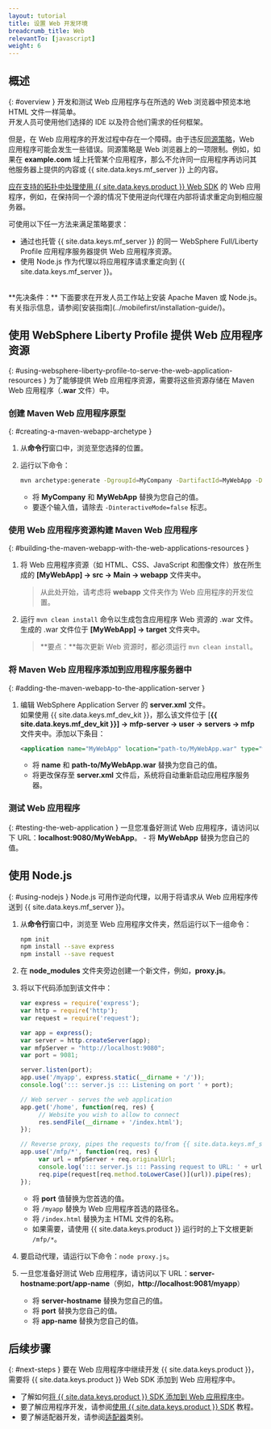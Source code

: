 ```yaml
---
layout: tutorial
title: 设置 Web 开发环境
breadcrumb_title: Web
relevantTo: [javascript]
weight: 6
---
```

<!-- NLS_CHARSET=UTF-8 -->
## 概述
{: #overview }
开发和测试 Web 应用程序与在所选的 Web 浏览器中预览本地 HTML 文件一样简单。  
开发人员可使用他们选择的 IDE 以及符合他们需求的任何框架。

但是，在 Web 应用程序的开发过程中存在一个障碍。由于违反[同源策略](https://developer.mozilla.org/en-US/docs/Web/Security/Same-origin_policy)，Web 应用程序可能会发生一些错误。同源策略是 Web 浏览器上的一项限制。例如，如果在 **example.com** 域上托管某个应用程序，那么不允许同一应用程序再访问其他服务器上提供的内容或 {{ site.data.keys.mf_server }} 上的内容。

[应在支持的拓扑中处理使用 {{ site.data.keys.product }} Web SDK](../../../application-development/sdk/web) 的 Web 应用程序，例如，在保持同一个源的情况下使用逆向代理在内部将请求重定向到相应服务器。

可使用以下任一方法来满足策略要求：

- 通过也托管 {{ site.data.keys.mf_server }} 的同一 WebSphere Full/Liberty Profile 应用程序服务器提供 Web 应用程序资源。
- 使用 Node.js 作为代理以将应用程序请求重定向到 {{ site.data.keys.mf_server }}。

<br/>
**先决条件：**  
下面要求在开发人员工作站上安装 Apache Maven 或 Node.js。  
有关指示信息，请参阅[安装指南](../mobilefirst/installation-guide/)。

## 使用 WebSphere Liberty Profile 提供 Web 应用程序资源
{: #using-websphere-liberty-profile-to-serve-the-web-application-resources }
为了能够提供 Web 应用程序资源，需要将这些资源存储在 Maven Web 应用程序（**.war** 文件）中。

### 创建 Maven Web 应用程序原型
{: #creating-a-maven-webapp-archetype }
1. 从**命令行**窗口中，浏览至您选择的位置。
2. 运行以下命令：

   ```bash
   mvn archetype:generate -DgroupId=MyCompany -DartifactId=MyWebApp -DarchetypeArtifactId=maven-archetype-webapp -DinteractiveMode=false
   ```
    - 将 **MyCompany** 和 **MyWebApp** 替换为您自己的值。
    - 要逐个输入值，请除去 `-DinteractiveMode=false` 标志。

### 使用 Web 应用程序资源构建 Maven Web 应用程序 
{: #building-the-maven-webapp-with-the-web-applications-resources }
1. 将 Web 应用程序资源（如 HTML、CSS、JavaScript 和图像文件）放在所生成的 **[MyWebApp] → src → Main → webapp** 文件夹中。

    > 从此处开始，请考虑将 **webapp** 文件夹作为 Web 应用程序的开发位置。

2. 运行 `mvn clean install` 命令以生成包含应用程序 Web 资源的 .war 文件。  
   生成的 .war 文件位于 **[MyWebApp] → target** 文件夹中。
   
    > <span class="glyphicon glyphicon-exclamation-sign" aria-hidden="true"></span> **要点：**每次更新 Web 资源时，都必须运行 `mvn clean install`。
### 将 Maven Web 应用程序添加到应用程序服务器中
{: #adding-the-maven-webapp-to-the-application-server }
1. 编辑 WebSphere Application Server 的 **server.xml** 文件。  
    如果使用 {{ site.data.keys.mf_dev_kit }}，那么该文件位于 [**{{ site.data.keys.mf_dev_kit }}] → mfp-server → user → servers → mfp** 文件夹中。添加以下条目：

   ```xml
   <application name="MyWebApp" location="path-to/MyWebApp.war" type="war"></application>
   ```
    - 将 **name** 和 **path-to/MyWebApp.war** 替换为您自己的值。
    - 将更改保存至 **server.xml** 文件后，系统将自动重新启动应用程序服务器。  

### 测试 Web 应用程序
{: #testing-the-web-application }
一旦您准备好测试 Web 应用程序，请访问以下 URL：**localhost:9080/MyWebApp**。
    - 将 **MyWebApp** 替换为您自己的值。

## 使用 Node.js
{: #using-nodejs }
Node.js 可用作逆向代理，以用于将请求从 Web 应用程序传送到 {{ site.data.keys.mf_server }}。

1. 从**命令行**窗口中，浏览至 Web 应用程序文件夹，然后运行以下一组命令： 

   ```bash
   npm init
   npm install --save express
   npm install --save request
   ```

2. 在 **node_modules** 文件夹旁边创建一个新文件，例如，**proxy.js**。
3. 将以下代码添加到该文件中：

   ```javascript
   var express = require('express');
   var http = require('http');
   var request = require('request');

   var app = express();
   var server = http.createServer(app);
   var mfpServer = "http://localhost:9080";
   var port = 9081;

   server.listen(port);
   app.use('/myapp', express.static(__dirname + '/'));
   console.log('::: server.js ::: Listening on port ' + port);

   // Web server - serves the web application
   app.get('/home', function(req, res) {
        // Website you wish to allow to connect
        res.sendFile(__dirname + '/index.html');
   });

   // Reverse proxy, pipes the requests to/from {{ site.data.keys.mf_server }}
   app.use('/mfp/*', function(req, res) {
        var url = mfpServer + req.originalUrl;
        console.log('::: server.js ::: Passing request to URL: ' + url);
        req.pipe(request[req.method.toLowerCase()](url)).pipe(res);
   });
   ```
    - 将 **port** 值替换为您首选的值。
    - 将 `/myapp` 替换为 Web 应用程序首选的路径名。
    - 将 `/index.html` 替换为主 HTML 文件的名称。
    - 如果需要，请使用 {{ site.data.keys.product }} 运行时的上下文根更新 `/mfp/*`。

4. 要启动代理，请运行以下命令：`node proxy.js`。
5. 一旦您准备好测试 Web 应用程序，请访问以下 URL：**server-hostname:port/app-name**（例如，**http://localhost:9081/myapp**）
    - 将 **server-hostname** 替换为您自己的值。
    - 将 **port** 替换为您自己的值。
    - 将 **app-name** 替换为您自己的值。

## 后续步骤
{: #next-steps }
要在 Web 应用程序中继续开发 {{ site.data.keys.product }}，需要将 {{ site.data.keys.product }} Web SDK 添加到 Web 应用程序中。

* 了解如何[将 {{ site.data.keys.product }} SDK 添加到 Web 应用程序中](../../../application-development/sdk/web/)。
* 要了解应用程序开发，请参阅[使用 {{ site.data.keys.product }} SDK](../../../application-development/) 教程。
* 要了解适配器开发，请参阅[适配器](../../../adapters/)类别。
